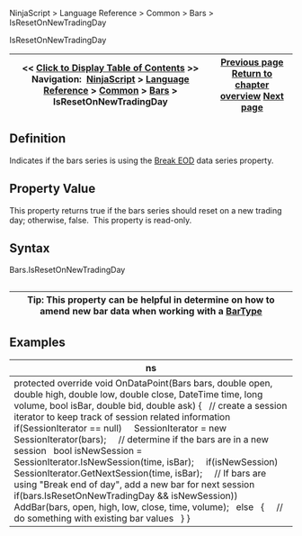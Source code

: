 ﻿
NinjaScript > Language Reference > Common > Bars > IsResetOnNewTradingDay

IsResetOnNewTradingDay

| << [Click to Display Table of Contents](isresetonnewtradingday.md) >> **Navigation:**     [NinjaScript](ninjascript.md) > [Language Reference](language_reference_wip.md) > [Common](common.md) > [Bars](bars.md) > IsResetOnNewTradingDay | [Previous page](islastbarofsession.md) [Return to chapter overview](bars.md) [Next page](istickreplay.md) |
| --- | --- |
## Definition
Indicates if the bars series is using the [Break EOD](break_at_eod.md) data series property.  
 
## Property Value
This property returns true if the bars series should reset on a new trading day; otherwise, false.  This property is read-only.
 
## Syntax
Bars.IsResetOnNewTradingDay
## 

| Tip: This property can be helpful in determine on how to amend new bar data when working with a [BarType](bars_type.md) |
| --- |
## 
## 
## Examples

| ns |
| --- |
| protected override void OnDataPoint(Bars bars, double open, double high, double low, double close, DateTime time, long volume, bool isBar, double bid, double ask) {    // create a session iterator to keep track of session related information    if(SessionIterator == null)      SessionIterator = new SessionIterator(bars);      // determine if the bars are in a new session    bool isNewSession = SessionIterator.IsNewSession(time, isBar);      if(isNewSession)      SessionIterator.GetNextSession(time, isBar);      // If bars are using "Break end of day", add a new bar for next session    if(bars.IsResetOnNewTradingDay && isNewSession))      AddBar(bars, open, high, low, close, time, volume);    else    {      // do something with existing bar values    } } |
